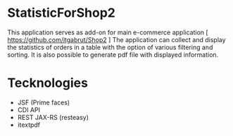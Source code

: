 # StatisticForShop2

This application serves as add-on for main e-commerce application [ https://github.com/itgabrut/Shop2 ]
The application can collect and display the statistics of orders in a table with the option of various filtering and sorting.
It is also possible to generate pdf file with displayed information.

# Tecknologies

- JSF (Prime faces)
- CDI API
- REST JAX-RS (resteasy)
- itextpdf
